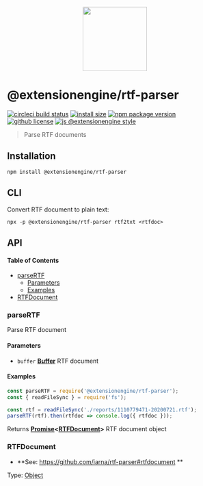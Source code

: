 <p align="center">
  <a href="#">
    <img width="150" src="https://cdn.jsdelivr.net/gh/ExtensionEngine/rtf-parser/media/logo.svg">
  </a>
</p>

# @extensionengine/rtf-parser

[![circleci build status](https://badgen.net/circleci/github/ExtensionEngine/rtf-parser/master?icon)](https://app.circleci.com/pipelines/github/ExtensionEngine/rtf-parser?branch=master)
[![install size](https://badgen.net/packagephobia/install/@extensionengine/rtf-parser)](https://packagephobia.now.sh/result?p=@extensionengine/rtf-parser)
[![npm package version](https://badgen.net/npm/v/@extensionengine/rtf-parser)](https://npm.im/@extensionengine/rtf-parser)
[![github license](https://badgen.net/github/license/ExtensionEngine/rtf-parser)](https://github.com/ExtensionEngine/rtf-parser/blob/master/LICENSE)
[![js @extensionengine style](https://badgen.net/badge/code%20style/@extensionengine/black)](https://github.com/ExtensionEngine/eslint-config)

> Parse RTF documents

## Installation

    npm install @extensionengine/rtf-parser

## CLI

Convert RTF document to plain text:

    npx -p @extensionengine/rtf-parser rtf2txt <rtfdoc>

## API

<!-- Generated by documentation.js. Update this documentation by updating the source code. -->

#### Table of Contents

-   [parseRTF](#parsertf)
    -   [Parameters](#parameters)
    -   [Examples](#examples)
-   [RTFDocument](#rtfdocument)

### parseRTF

Parse RTF document

#### Parameters

-   `buffer` **[Buffer](https://nodejs.org/api/buffer.html)** RTF document

#### Examples

```javascript
const parseRTF = require('@extensionengine/rtf-parser');
const { readFileSync } = require('fs');

const rtf = readFileSync('./reports/1110779471-20200721.rtf');
parseRTF(rtf).then(rtfdoc => console.log({ rtfdoc }));
```

Returns **[Promise](https://developer.mozilla.org/docs/Web/JavaScript/Reference/Global_Objects/Promise)&lt;[RTFDocument](#rtfdocument)>** RTF document object

### RTFDocument

-   **See: <https://github.com/iarna/rtf-parser#rtfdocument>
    **

Type: [Object](https://developer.mozilla.org/docs/Web/JavaScript/Reference/Global_Objects/Object)
